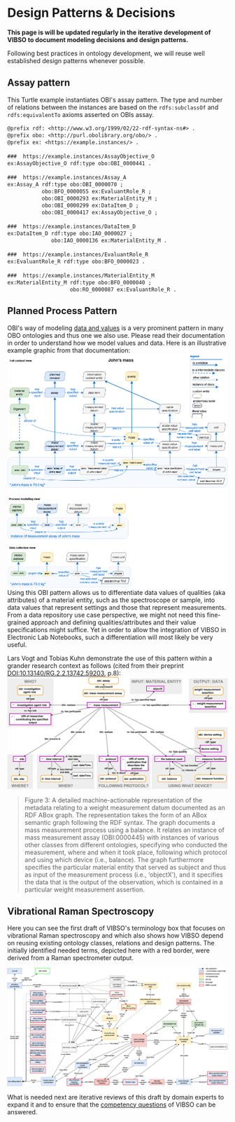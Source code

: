 # Design Patterns & Decisions
 
**This page is will be updated regularly in the iterative development of VIBSO to document modeling decisions and design patterns.**

Following best practices in ontology development, we will reuse well established design patterns whenever possible.

## Assay pattern
<link href="asserted_obi_assay_pattern.html" rel="import" />

This Turtle example instantiates OBI's assay pattern. The type and number of relations between the instances are based on the `rdfs:subclassOf` and `rdfs:equivalentTo` axioms asserted on OBIs assay. 
```
@prefix rdf: <http://www.w3.org/1999/02/22-rdf-syntax-ns#> .
@prefix obo: <http://purl.obolibrary.org/obo/> .
@prefix ex: <https://example.instances/> .

###  https://example.instances/AssayObjective_O
ex:AssayObjective_O rdf:type obo:OBI_0000441 .

###  https://example.instances/Assay_A
ex:Assay_A rdf:type obo:OBI_0000070 ;
           obo:BFO_0000055 ex:EvaluantRole_R ;
           obo:OBI_0000293 ex:MaterialEntity_M ;
           obo:OBI_0000299 ex:DataItem_D ;
           obo:OBI_0000417 ex:AssayObjective_O ;

###  https://example.instances/DataItem_D
ex:DataItem_D rdf:type obo:IAO_0000027 ;
              obo:IAO_0000136 ex:MaterialEntity_M .

###  https://example.instances/EvaluantRole_R
ex:EvaluantRole_R rdf:type obo:BFO_0000023 .

###  https://example.instances/MaterialEntity_M
ex:MaterialEntity_M rdf:type obo:BFO_0000040 ;
                    obo:RO_0000087 ex:EvaluantRole_R .
```

## Planned Process Pattern
 OBI's way of modeling [data and values](https://github.com/obi-ontology/obi/wiki/Data-and-Values) is a very prominent pattern in many OBO ontologies and thus one we also use. Please read their documentation in order to understand how we model values and data. Here is an illustrative example graphic from that documentation:  ![measurement process pattern example](images/data_john_mass.png) Using this OBI pattern allows us to differentiate data values of qualities (aka attributes) of a material entity, such as the spectroscope or sample, into data values that represent settings and those that represent measurements. From a data repository use case perspective, we might not need this fine-grained approach and defining qualities/attributes and their value specifications might suffice. Yet in order to allow the integration of VIBSO in Electronic Lab Notebooks, such a differentiation will most likely be very useful.

Lars Vogt and Tobias Kuhn demonstrate the use of this pattern within a grander research context as follows (cited from their preprint [DOI:10.13140/RG.2.2.13742.59203](http://doi.org/10.13140/RG.2.2.13742.59203), p.8):
![measurement process pattern example](images/Fig4_10.13140_RG.2.2.13742.59203.png)

 > Figure 3: A detailed machine-actionable representation of the metadata relating to a weight measurement datum documented as an RDF ABox graph. The representation takes the form of an ABox semantic graph following the RDF syntax. The graph documents a mass measurement process using a balance. It relates an instance of mass measurement assay (OBI:0000445) with instances of various other classes from different ontologies, specifying who conducted the measurement, where and when it took place, following which protocol and using which device (i.e., balance). The graph furthermore specifies the particular material entity that served as subject and thus as input of the measurement process (i.e., ‘objectX’), and it specifies the data that is the output of the observation, which is contained in a particular weight measurement assertion.


## Vibrational Raman Spectroscopy

Here you can see the first draft of VIBSO's terminology box that focuses on vibrational Raman spectroscopy and which also shows how VIBSO depend on reusing existing ontology classes, relations and design patterns. The initially identified needed terms, depicted here with a red border, were derived from a Raman spectrometer output.

![Raman spectroscopy terminology box](images/VIBSO_Raman_Tbox.png)

What is needed next are iterative reviews of this draft by domain experts to expand it and to ensure that the [competency questions](competency_questions.md) of VIBSO can be answered. 